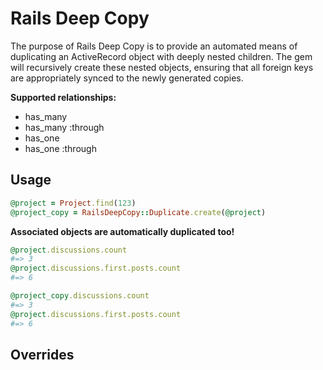 Rails Deep Copy
======================

The purpose of Rails Deep Copy is to provide an automated means of duplicating an ActiveRecord object with deeply nested children. The gem will recursively create these nested objects, ensuring that all foreign keys are appropriately synced to the newly generated copies.


**Supported relationships:**

* has_many
* has_many :through
* has_one
* has_one :through


Usage
----------------------

```ruby
@project = Project.find(123)
@project_copy = RailsDeepCopy::Duplicate.create(@project)
```

**Associated objects are automatically duplicated too!**
```ruby
@project.discussions.count
#=> 3
@project.discussions.first.posts.count
#=> 6

@project_copy.discussions.count
#=> 3
@project.discussions.first.posts.count
#=> 6
```


Overrides
----------------------

